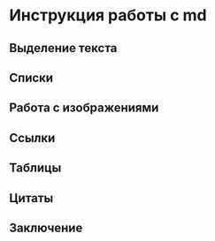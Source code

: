 # Инструкция работы с md

## Выделение текста

## Списки

## Работа с изображениями

## Ссылки

## Таблицы 

## Цитаты

## Заключение
